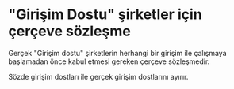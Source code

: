 # "Girişim Dostu" şirketler için çerçeve sözleşme
Gerçek "Girişim dostu" şirketlerin herhangi bir girişim ile çalışmaya başlamadan önce kabul etmesi gereken çerçeve sözleşmedir. 

Sözde girişim dostları ile gerçek girişim dostlarını ayırır.
